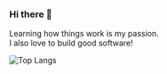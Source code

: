 ### Hi there 👋
<p>
      Learning how things work is my passion. <br />
      I also love to build good software! 
</p>

 ![Top Langs](https://github-readme-stats.vercel.app/api/top-langs/?username=davidgordon12&hide=html,css,scss,asp.net,makefile,batch,html&langs_count=8&theme=tokyonight)
